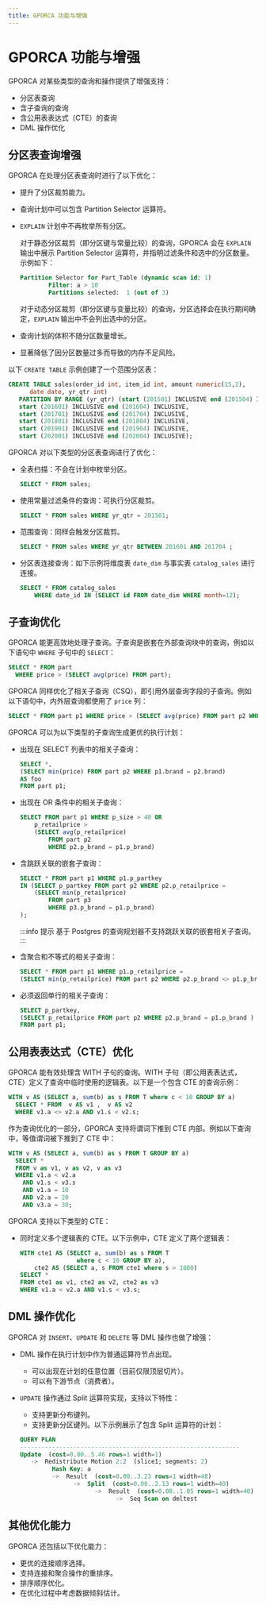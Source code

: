 ```yaml
---
title: GPORCA 功能与增强
---
```


# GPORCA 功能与增强

GPORCA 对某些类型的查询和操作提供了增强支持：

- 分区表查询
- 含子查询的查询
- 含公用表表达式（CTE）的查询
- DML 操作优化

## 分区表查询增强

GPORCA 在处理分区表查询时进行了以下优化：

- 提升了分区裁剪能力。

- 查询计划中可以包含 Partition Selector 运算符。

- `EXPLAIN` 计划中不再枚举所有分区。

    对于静态分区裁剪（即分区键与常量比较）的查询，GPORCA 会在 `EXPLAIN` 输出中展示 Partition Selector 运算符，并指明过滤条件和选中的分区数量。示例如下：

    ```sql
    Partition Selector for Part_Table (dynamic scan id: 1) 
            Filter: a > 10
            Partitions selected:  1 (out of 3)
    ```

    对于动态分区裁剪（即分区键与变量比较）的查询，分区选择会在执行期间确定，`EXPLAIN` 输出中不会列出选中的分区。

- 查询计划的体积不随分区数量增长。

- 显著降低了因分区数量过多而导致的内存不足风险。

以下 `CREATE TABLE` 示例创建了一个范围分区表：

```sql
CREATE TABLE sales(order_id int, item_id int, amount numeric(15,2), 
      date date, yr_qtr int)
   PARTITION BY RANGE (yr_qtr) (start (201501) INCLUSIVE end (201504) INCLUSIVE, 
   start (201601) INCLUSIVE end (201604) INCLUSIVE,
   start (201701) INCLUSIVE end (201704) INCLUSIVE,     
   start (201801) INCLUSIVE end (201804) INCLUSIVE,
   start (201901) INCLUSIVE end (201904) INCLUSIVE,
   start (202001) INCLUSIVE end (202004) INCLUSIVE);
```

GPORCA 对以下类型的分区表查询进行了优化：

- 全表扫描：不会在计划中枚举分区。

    ```sql
    SELECT * FROM sales;
    ```

- 使用常量过滤条件的查询：可执行分区裁剪。

    ```sql
    SELECT * FROM sales WHERE yr_qtr = 201501;
    ```

- 范围查询：同样会触发分区裁剪。

    ```sql
    SELECT * FROM sales WHERE yr_qtr BETWEEN 201601 AND 201704 ;
    ```

- 分区表连接查询：如下示例将维度表 `date_dim` 与事实表 `catalog_sales` 进行连接。

    ```sql
    SELECT * FROM catalog_sales
        WHERE date_id IN (SELECT id FROM date_dim WHERE month=12);
    ```

## 子查询优化

GPORCA 能更高效地处理子查询。子查询是嵌套在外部查询块中的查询，例如以下语句中 `WHERE` 子句中的 `SELECT`：

```sql
SELECT * FROM part
  WHERE price > (SELECT avg(price) FROM part);
```

GPORCA 同样优化了相关子查询（CSQ），即引用外层查询字段的子查询。例如以下语句中，内外层查询都使用了 `price` 列：

```sql
SELECT * FROM part p1 WHERE price > (SELECT avg(price) FROM part p2 WHERE p2.brand = p1.brand);
```

GPORCA 可以为以下类型的子查询生成更优的执行计划：

- 出现在 SELECT 列表中的相关子查询：

    ```sql
    SELECT *,
    (SELECT min(price) FROM part p2 WHERE p1.brand = p2.brand)
    AS foo
    FROM part p1;
    ```

- 出现在 OR 条件中的相关子查询：

    ```sql
    SELECT FROM part p1 WHERE p_size > 40 OR 
        p_retailprice > 
        (SELECT avg(p_retailprice) 
            FROM part p2 
            WHERE p2.p_brand = p1.p_brand)
    ```

- 含跳跃关联的嵌套子查询：

    ```sql
    SELECT * FROM part p1 WHERE p1.p_partkey 
    IN (SELECT p_partkey FROM part p2 WHERE p2.p_retailprice = 
        (SELECT min(p_retailprice)
            FROM part p3 
            WHERE p3.p_brand = p1.p_brand)
    );
    ```

    :::info 提示
    基于 Postgres 的查询规划器不支持跳跃关联的嵌套相关子查询。
    :::

- 含聚合和不等式的相关子查询：

    ```sql
    SELECT * FROM part p1 WHERE p1.p_retailprice =
    (SELECT min(p_retailprice) FROM part p2 WHERE p2.p_brand <> p1.p_brand);
    ```

- 必须返回单行的相关子查询：

    ```sql
    SELECT p_partkey, 
    (SELECT p_retailprice FROM part p2 WHERE p2.p_brand = p1.p_brand )
    FROM part p1;
    ```

## 公用表表达式（CTE）优化

GPORCA 能有效处理含 WITH 子句的查询。WITH 子句（即公用表表达式，CTE）定义了查询中临时使用的逻辑表。以下是一个包含 CTE 的查询示例：

```sql
WITH v AS (SELECT a, sum(b) as s FROM T where c < 10 GROUP BY a)
  SELECT * FROM  v AS v1 ,  v AS v2
  WHERE v1.a <> v2.a AND v1.s < v2.s;
```

作为查询优化的一部分，GPORCA 支持将谓词下推到 CTE 内部。例如以下查询中，等值谓词被下推到了 CTE 中：

```sql
WITH v AS (SELECT a, sum(b) as s FROM T GROUP BY a)
  SELECT *
  FROM v as v1, v as v2, v as v3
  WHERE v1.a < v2.a
    AND v1.s < v3.s
    AND v1.a = 10
    AND v2.a = 20
    AND v3.a = 30;
```

GPORCA 支持以下类型的 CTE：

- 同时定义多个逻辑表的 CTE。以下示例中，CTE 定义了两个逻辑表：

    ```sql
    WITH cte1 AS (SELECT a, sum(b) as s FROM T 
                    where c < 10 GROUP BY a),
        cte2 AS (SELECT a, s FROM cte1 where s > 1000)
    SELECT *
    FROM cte1 as v1, cte2 as v2, cte2 as v3
    WHERE v1.a < v2.a AND v1.s < v3.s;
    ```

## DML 操作优化

GPORCA 对 `INSERT`、`UPDATE` 和 `DELETE` 等 DML 操作也做了增强：

- DML 操作在执行计划中作为普通运算符节点出现。

    - 可以出现在计划的任意位置（目前仅限顶层切片）。
    - 可以有下游节点（消费者）。

- `UPDATE` 操作通过 Split 运算符实现，支持以下特性：

    - 支持更新分布键列。
    - 支持更新分区键列。以下示例展示了包含 Split 运算符的计划：
   
    ```sql
    QUERY PLAN
    --------------------------------------------------------------
    Update  (cost=0.00..5.46 rows=1 width=1)
       ->  Redistribute Motion 2:2  (slice1; segments: 2)
             Hash Key: a
             ->  Result  (cost=0.00..3.23 rows=1 width=48)
                   ->  Split  (cost=0.00..2.13 rows=1 width=40)
                         ->  Result  (cost=0.00..1.05 rows=1 width=40)
                               ->  Seq Scan on dmltest
    ```

## 其他优化能力

GPORCA 还包括以下优化能力：

- 更优的连接顺序选择。
- 支持连接和聚合操作的重排序。
- 排序顺序优化。
- 在优化过程中考虑数据倾斜估计。
